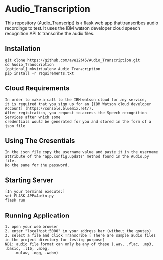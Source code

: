 # Audio_Transcription
This repository (Audio_Transcript) is a flask web app that transcribes audio recordings to test. It uses the IBM watson developer cloud speech recognition API to transcribe the audio  files.


## Installation
```
git clone https://github.com/ave12345/Audio_Transcription.git
cd Audio_Transcription
[optional] mkvirtualenv Audio_Transcription
pip install -r requirements.txt
```

## Cloud Requirements
```
In order to make a call to the IBM watson cloud for any service,
it is required that you sign up for an [IBM Watson cloud developer Account] (https://console.bluemix.net/).
After registration, you request to access the Speech recognition Services after which some 
credentials would be generated for you and stored in the form of a json file
```


## Using The Cresentials
```
In the json file copy the username value and paste it in the username
attribute of the "app.config.update" method found in the Audio.py file.
Do the same for the password.
```


## Starting Server
```
[In your terminal execute:]
set FLASK_APP=Audio.py
flask run
```

## Running Application
```
1. open your web browser
2. enter "localhost:5000" in your address bar (without the qoutes)
3. select a file and click Transcribe [ There are sample audio files in the project directory for testing purpose]
NB1: audio file format can only be any of these (.wav, .flac, .mp3, .basic, .l16, .mpeg,
    .mulaw, .ogg, .webm)
```
  

    
